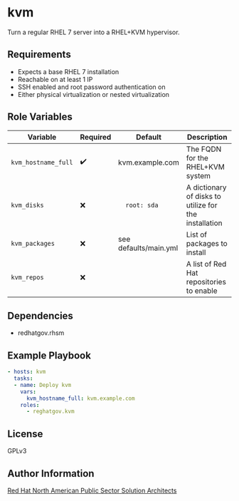 kvm
=========

Turn a regular RHEL 7 server into a RHEL+KVM hypervisor.

Requirements
------------

- Expects a base RHEL 7 installation
- Reachable on at least 1 IP
- SSH enabled and root password authentication on
- Either physical virtualization or nested virtualization

Role Variables
--------------

| Variable        | Required | Default  | Description                                                                                                                                                                                                                                     |
| --------------- | -------- | -------- | ----------------------------------------------------------------------------------------------------------------------------------------------------------------------------------------------------------------------------------------------- |
| `kvm_hostname_full` | :heavy_check_mark:      | kvm.example.com | The FQDN for the RHEL+KVM system |
| `kvm_disks` | :x:      | ```  root: sda``` | A dictionary of disks to utilize for the installation |
| `kvm_packages` | :x:      | see defaults/main.yml | List of packages to install |
| `kvm_repos` | :x:      |  | A list of Red Hat repositories to enable |

Dependencies
------------

- redhatgov.rhsm

Example Playbook
----------------

```yaml
- hosts: kvm
  tasks:
  - name: Deploy kvm
    vars:
      kvm_hostname_full: kvm.example.com
    roles:
      - reghatgov.kvm
```

License
-------

GPLv3

Author Information
------------------

[Red Hat North American Public Sector Solution Architects](https://redhatgov.io)

